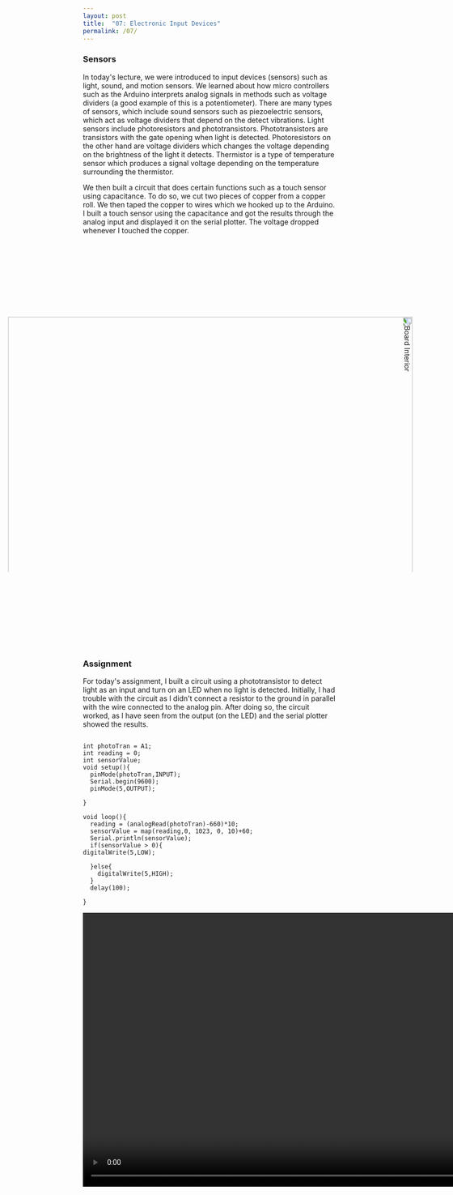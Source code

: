 ```yaml
---
layout: post
title:  "07: Electronic Input Devices"
permalink: /07/
---
```


### Sensors

In today's lecture, we were introduced to input devices (sensors) such as light, sound, and motion sensors. We learned about how micro controllers such as the Arduino interprets analog signals in methods such as voltage dividers (a good example of this is a potentiometer). There are many types of sensors, which include sound sensors such as piezoelectric sensors, which act as voltage dividers that depend on the detect vibrations. Light sensors include photoresistors and phototransistors. Phototransistors are transistors with the gate opening when light is detected. Photoresistors on the other hand are voltage dividers which changes the voltage depending on the brightness of the light it detects. Thermistor is a type of temperature sensor which produces a signal voltage depending on the temperature surrounding the thermistor.

We then built a circuit that does certain functions such as a touch sensor using capacitance. To do so, we cut two pieces of copper from a copper roll. We then taped the copper to wires which we hooked up to the Arduino. I built a touch sensor using the capacitance and got the results through the analog input and displayed it on the serial plotter. The voltage dropped whenever I touched the copper.  


<img src="cap.jpg" alt="Board Interior" style="height: 800px; transform:rotate(90deg);">


### Assignment

For today's assignment, I built a circuit using a phototransistor to detect light as an input and turn on an LED when no light is detected. Initially, I had trouble with the circuit as I didn't connect a resistor to the ground in parallel with the wire connected to the analog pin. After doing so, the circuit worked, as I have seen from the output (on the LED) and the serial plotter showed the results.


```

int photoTran = A1;
int reading = 0;
int sensorValue;
void setup(){
  pinMode(photoTran,INPUT);
  Serial.begin(9600);
  pinMode(5,OUTPUT);

}     

void loop(){
  reading = (analogRead(photoTran)-660)*10;
  sensorValue = map(reading,0, 1023, 0, 10)+60;
  Serial.println(sensorValue);
  if(sensorValue > 0){
digitalWrite(5,LOW);

  }else{
    digitalWrite(5,HIGH);
  }
  delay(100);

}
```


<video width="955" height="541" controls>
	<source src="fab.mp4" type="video/mp4">
</video>
